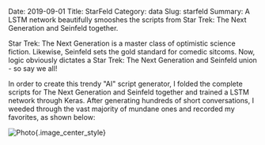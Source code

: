 Date: 2019-09-01
Title: StarFeld
Category: data
Slug: starfeld
Summary: A LSTM network beautifully smooshes the scripts from Star Trek: The Next Generation and Seinfeld together.

Star Trek: The Next Generation is a master class of optimistic science fiction. Likewise, 
Seinfeld sets the gold standard for comedic sitcoms. Now, logic obviously dictates a Star 
Trek: The Next Generation and Seinfeld union - so say we all!
 
In order to create this trendy "AI" script generator, I folded the complete scripts for 
The Next Generation and Seinfeld together and trained a LSTM network through Keras. 
After generating hundreds of short conversations, I weeded through the vast majority 
of mundane ones and recorded my favorites, as shown below:

![Photo]({attach}/assets/data/2019/starfeld.png){.image_center_style}






